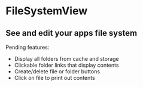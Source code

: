 # FileSystemView
See and edit your apps file system
---
Pending features:
* Display all folders from cache and storage
* Clickable folder links that display contents
* Create/delete file or folder buttons
* Click on file to print out contents
